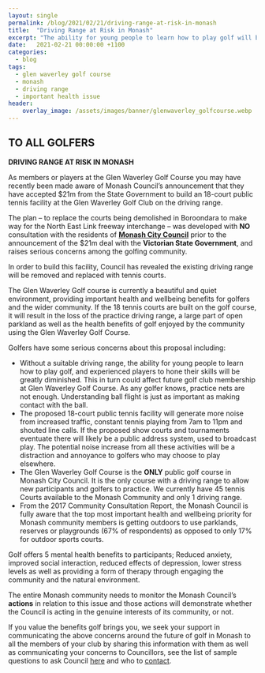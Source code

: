 ```yaml
---
layout: single
permalink: /blog/2021/02/21/driving-range-at-risk-in-monash
title:  "Driving Range at Risk in Monash"
excerpt: "The ability for young people to learn how to play golf will be demolished with the Driving range."
date:   2021-02-21 00:00:00 +1100
categories:
  - blog
tags:
  - glen waverley golf course
  - monash
  - driving range
  - important health issue
header:
    overlay_image: /assets/images/banner/glenwaverley_golfcourse.webp
---
```


## TO ALL GOLFERS

**DRIVING RANGE AT RISK IN MONASH**

As members or players at the Glen Waverley Golf Course you may have recently been made aware of Monash Council’s announcement that they have accepted $21m from the State Government to build an 18-court public tennis facility at the Glen Waverley Golf Club on the driving range.

The plan – to replace the courts being demolished in Boroondara to make way for the North East Link freeway interchange – was developed with **NO** consultation with the residents of <span style="text-decoration:underline;">**Monash City Council**</span> prior to the announcement of the $21m deal with the **Victorian State Government**, and raises serious concerns among the golfing community.

In order to build this facility, Council has revealed the existing driving range will be removed and replaced with tennis courts.

The Glen Waverley Golf course is currently a beautiful and quiet environment, providing important health and wellbeing benefits for golfers and the wider community. If the 18 tennis courts are built on the golf course, it will result in the loss of the practice driving range, a large part of open parkland as well as the health benefits of golf enjoyed by the community using the Glen Waverley Golf Course.

Golfers have some serious concerns about this proposal including:

*   Without a suitable driving range, the ability for young people to learn how to play golf, and experienced players to hone their skills will be greatly diminished. This in turn could affect future golf club membership at Glen Waverley Golf Course. As any golfer knows, practice nets are not enough. Understanding ball flight is just as important as making contact with the ball.
*   The proposed 18-court public tennis facility will generate more noise from increased traffic, constant tennis playing from 7am to 11pm and shouted line calls. If the proposed show courts and tournaments eventuate there will likely be a public address system, used to broadcast play. The potential noise increase from all these activities will be a distraction and annoyance to golfers who may choose to play elsewhere.
*   The Glen Waverley Golf Course is the **ONLY** public golf course in Monash City Council. It is the only course with a driving range to allow new participants and golfers to practice.  We currently have 45 tennis Courts available to the Monash Community and only 1 driving range.
*   From the 2017 Community Consultation Report, the Monash Council is fully aware that the top most important health and wellbeing priority for Monash community members is getting outdoors to use parklands, reserves or playgrounds (67% of respondents) as opposed to only 17% for outdoor sports courts.

Golf offers 5 mental health benefits to participants; Reduced anxiety, improved social interaction, reduced effects of depression, lower stress levels as well as providing a form of therapy through engaging the community and the natural environment.

The entire Monash community needs to monitor the Monash Council’s **actions** in relation to this issue and those actions will demonstrate whether the Council is acting in the genuine interests of its community, or not.

If you value the benefits golf brings you, we seek your support in communicating the above concerns around the future of golf in Monash to all the members of your club by sharing this information with them as well as communicating your concerns to Councillors, see the list of sample questions to ask Council [here](/blog/2021/02/02/questions-and-contacts#golf) and who to [contact](/blog/2021/02/02/questions-and-contacts#contacts).
